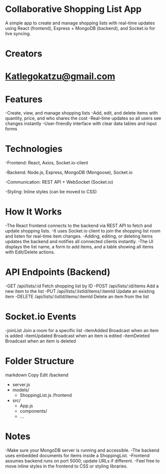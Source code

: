 # Collaborative Shopping List App
A simple app to create and manage shopping lists with real-time updates using React (frontend), Express + MongoDB (backend), and Socket.io for live syncing.

# Creators
# Katlegokatzu@gmail.com

# Features
-Create, view, and manage shopping lists
-Add, edit, and delete items with quantity, price, and who shares the cost
-Real-time updates so all users see changes instantly
-User-friendly interface with clear data tables and input forms

# Technologies
-Frontend: React, Axios, Socket.io-client

-Backend: Node.js, Express, MongoDB (Mongoose), Socket.io

-Communication: REST API + WebSocket (Socket.io)

-Styling: Inline styles (can be moved to CSS)


# How It Works
-The React frontend connects to the backend via REST API to fetch and update shopping lists.
-It uses Socket.io client to join the shopping list room and listen for real-time item changes.
-Adding, editing, or deleting items updates the backend and notifies all connected clients instantly.
-The UI displays the list name, a form to add items, and a table showing all items with Edit/Delete actions.

# API Endpoints (Backend)

-GET	/api/lists/:id	Fetch shopping list by ID
-POST	/api/lists/:id/items	Add a new item to the list
-PUT	/api/lists/:listId/items/:itemId	Update an existing item
-DELETE	/api/lists/:listId/items/:itemId	Delete an item from the list

# Socket.io Events

-joinList	Join a room for a specific list
-itemAdded	Broadcast when an item is added
-itemUpdated	Broadcast when an item is edited
-itemDeleted	Broadcast when an item is deleted

# Folder Structure
markdown
Copy
Edit
/backend
  - server.js
  - models/
    - ShoppingList.js
/frontend
  - src/
    - App.js
    - components/
    - ...

# Notes
-Make sure your MongoDB server is running and accessible.
-The backend uses embedded documents for items inside a ShoppingList.
-Frontend assumes backend runs on port 5000; update URLs if different.
-Feel free to move inline styles in the frontend to CSS or styling libraries.

